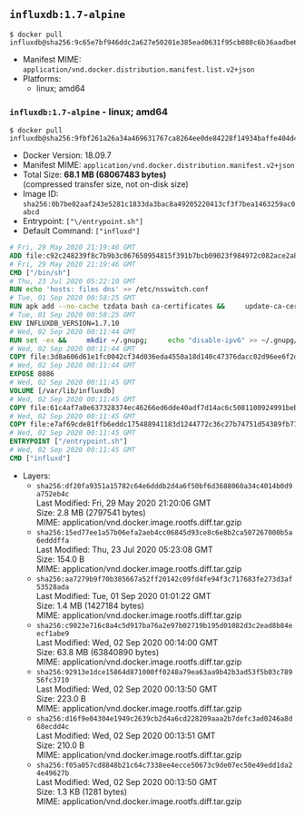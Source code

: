 ## `influxdb:1.7-alpine`

```console
$ docker pull influxdb@sha256:9c65e7bf946ddc2a627e50201e385ead0631f95cb080c6b36aadbe636c602802
```

-	Manifest MIME: `application/vnd.docker.distribution.manifest.list.v2+json`
-	Platforms:
	-	linux; amd64

### `influxdb:1.7-alpine` - linux; amd64

```console
$ docker pull influxdb@sha256:9fbf261a26a34a469631767ca8264ee0de84228f14934baffe404d44db761729
```

-	Docker Version: 18.09.7
-	Manifest MIME: `application/vnd.docker.distribution.manifest.v2+json`
-	Total Size: **68.1 MB (68067483 bytes)**  
	(compressed transfer size, not on-disk size)
-	Image ID: `sha256:0b7be02aaf243e5281c1833da3bac8a49205220413cf3f7bea1463259ac0abcd`
-	Entrypoint: `["\/entrypoint.sh"]`
-	Default Command: `["influxd"]`

```dockerfile
# Fri, 29 May 2020 21:19:46 GMT
ADD file:c92c248239f8c7b9b3c067650954815f391b7bcb09023f984972c082ace2a8d0 in / 
# Fri, 29 May 2020 21:19:46 GMT
CMD ["/bin/sh"]
# Thu, 23 Jul 2020 05:22:10 GMT
RUN echo 'hosts: files dns' >> /etc/nsswitch.conf
# Tue, 01 Sep 2020 00:58:25 GMT
RUN apk add --no-cache tzdata bash ca-certificates &&     update-ca-certificates
# Tue, 01 Sep 2020 00:58:25 GMT
ENV INFLUXDB_VERSION=1.7.10
# Wed, 02 Sep 2020 00:11:44 GMT
RUN set -ex &&     mkdir ~/.gnupg;     echo "disable-ipv6" >> ~/.gnupg/dirmngr.conf;     apk add --no-cache --virtual .build-deps wget gnupg tar &&     for key in         05CE15085FC09D18E99EFB22684A14CF2582E0C5 ;     do         gpg --keyserver ha.pool.sks-keyservers.net --recv-keys "$key" ||         gpg --keyserver pgp.mit.edu --recv-keys "$key" ||         gpg --keyserver keyserver.pgp.com --recv-keys "$key" ;     done &&     wget --no-verbose https://dl.influxdata.com/influxdb/releases/influxdb-${INFLUXDB_VERSION}-static_linux_amd64.tar.gz.asc &&     wget --no-verbose https://dl.influxdata.com/influxdb/releases/influxdb-${INFLUXDB_VERSION}-static_linux_amd64.tar.gz &&     gpg --batch --verify influxdb-${INFLUXDB_VERSION}-static_linux_amd64.tar.gz.asc influxdb-${INFLUXDB_VERSION}-static_linux_amd64.tar.gz &&     mkdir -p /usr/src &&     tar -C /usr/src -xzf influxdb-${INFLUXDB_VERSION}-static_linux_amd64.tar.gz &&     rm -f /usr/src/influxdb-*/influxdb.conf &&     chmod +x /usr/src/influxdb-*/* &&     cp -a /usr/src/influxdb-*/* /usr/bin/ &&     gpgconf --kill all &&     rm -rf *.tar.gz* /usr/src /root/.gnupg &&     apk del .build-deps
# Wed, 02 Sep 2020 00:11:44 GMT
COPY file:3d8a606d61e1fc0042cf34d036eda4550a18d140c47376dacc02d96ee6f2dd8b in /etc/influxdb/influxdb.conf 
# Wed, 02 Sep 2020 00:11:44 GMT
EXPOSE 8086
# Wed, 02 Sep 2020 00:11:45 GMT
VOLUME [/var/lib/influxdb]
# Wed, 02 Sep 2020 00:11:45 GMT
COPY file:61c4af7a0e637328374ec46266ed6dde40adf7d14ac6c5081100924991beb7f3 in /entrypoint.sh 
# Wed, 02 Sep 2020 00:11:45 GMT
COPY file:e7af69cde81ffb6eddc175488941183d1244772c36c27b74751d54389fb71701 in /init-influxdb.sh 
# Wed, 02 Sep 2020 00:11:45 GMT
ENTRYPOINT ["/entrypoint.sh"]
# Wed, 02 Sep 2020 00:11:45 GMT
CMD ["influxd"]
```

-	Layers:
	-	`sha256:df20fa9351a15782c64e6dddb2d4a6f50bf6d3688060a34c4014b0d9a752eb4c`  
		Last Modified: Fri, 29 May 2020 21:20:06 GMT  
		Size: 2.8 MB (2797541 bytes)  
		MIME: application/vnd.docker.image.rootfs.diff.tar.gzip
	-	`sha256:15ed77ee1a57b06efa2aeb4cc06845d93ce8c6e8b2ca507267000b5a6edddffa`  
		Last Modified: Thu, 23 Jul 2020 05:23:08 GMT  
		Size: 154.0 B  
		MIME: application/vnd.docker.image.rootfs.diff.tar.gzip
	-	`sha256:aa7279b9f70b385667a52ff20142c09fd4fe94f3c717683fe273d3af53528ada`  
		Last Modified: Tue, 01 Sep 2020 01:01:22 GMT  
		Size: 1.4 MB (1427184 bytes)  
		MIME: application/vnd.docker.image.rootfs.diff.tar.gzip
	-	`sha256:c9023e716c8a4c5d917ba76a2e97b02719b195d01082d3c2ead8b84eecf1abe9`  
		Last Modified: Wed, 02 Sep 2020 00:14:00 GMT  
		Size: 63.8 MB (63840890 bytes)  
		MIME: application/vnd.docker.image.rootfs.diff.tar.gzip
	-	`sha256:92913e1dce15864d871000ff0248a79ea63aa9b42b3ad53f5b03c78956fc3710`  
		Last Modified: Wed, 02 Sep 2020 00:13:50 GMT  
		Size: 223.0 B  
		MIME: application/vnd.docker.image.rootfs.diff.tar.gzip
	-	`sha256:d16f9e04304e1949c2639cb2d4a6cd228209aaa2b7defc3ad0246a8d68ecdd4c`  
		Last Modified: Wed, 02 Sep 2020 00:13:51 GMT  
		Size: 210.0 B  
		MIME: application/vnd.docker.image.rootfs.diff.tar.gzip
	-	`sha256:f05a057cd8848b21c64c7338ee4ecce50673c9de07ec50e49edd1da24e49627b`  
		Last Modified: Wed, 02 Sep 2020 00:13:50 GMT  
		Size: 1.3 KB (1281 bytes)  
		MIME: application/vnd.docker.image.rootfs.diff.tar.gzip
